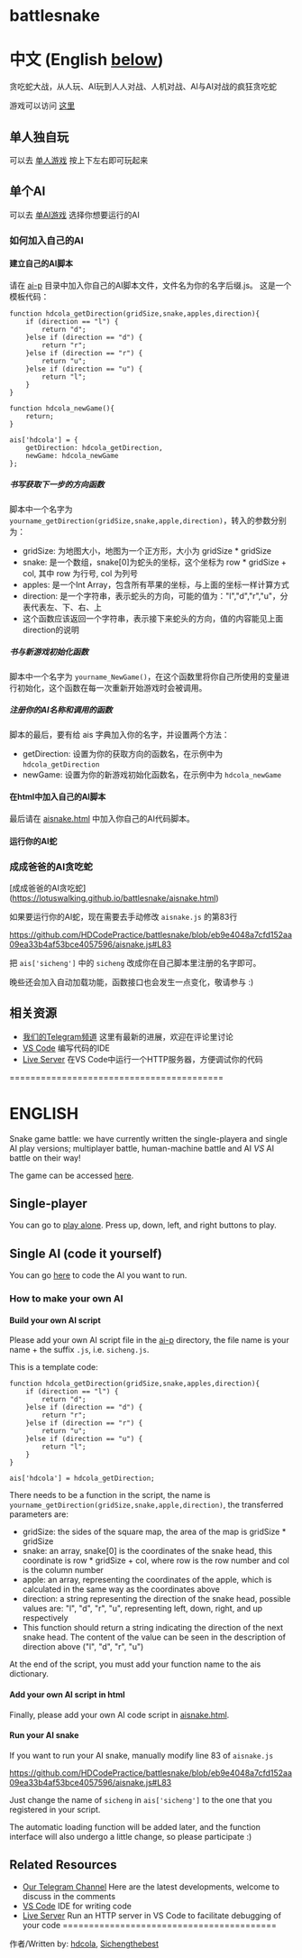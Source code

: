 # battlesnake
# 中文 (English [below](https://github.com/HDCodePractice/battlesnake#ENGLISH))
贪吃蛇大战，从人玩、AI玩到人人对战、人机对战、AI与AI对战的疯狂贪吃蛇

游戏可以访问 [这里](https://hdcodepractice.github.io/battlesnake/)

## 单人独自玩

可以去 [单人游戏](https://hdcodepractice.github.io/battlesnake/snake.html) 按上下左右即可玩起来

## 单个AI

可以去 [单AI游戏](https://hdcodepractice.github.io/battlesnake/aisnake.html) 选择你想要运行的AI

### 如何加入自己的AI

#### 建立自己的AI脚本

请在 [ai-p](https://github.com/HDCodePractice/battlesnake/tree/main/ai-p) 目录中加入你自己的AI脚本文件，文件名为你的名字后缀.js。
这是一个模板代码：

```
function hdcola_getDirection(gridSize,snake,apples,direction){
    if (direction == "l") {
        return "d";
    }else if (direction == "d") {
        return "r";
    }else if (direction == "r") {
        return "u";
    }else if (direction == "u") {
        return "l";
    }
}

function hdcola_newGame(){
    return;
}

ais['hdcola'] = {
    getDirection: hdcola_getDirection,
    newGame: hdcola_newGame
};
```

##### 书写获取下一步的方向函数

脚本中一个名字为 `yourname_getDirection(gridSize,snake,apple,direction)`，转入的参数分别为：

* gridSize: 为地图大小，地图为一个正方形，大小为 gridSize * gridSize
* snake: 是一个数组，snake[0]为蛇头的坐标，这个坐标为 row * gridSize + col, 其中 row 为行号, col 为列号
* apples: 是一个Int Array，包含所有苹果的坐标，与上面的坐标一样计算方式
* direction: 是一个字符串，表示蛇头的方向，可能的值为："l","d","r","u"，分表代表左、下、右、上
* 这个函数应该返回一个字符串，表示接下来蛇头的方向，值的内容能见上面direction的说明

##### 书与新游戏初始化函数

脚本中一个名字为 `yourname_NewGame()`，在这个函数里将你自己所使用的变量进行初始化，这个函数在每一次重新开始游戏时会被调用。

##### 注册你的AI名称和调用的函数

脚本的最后，要有给 ais 字典加入你的名字，并设置两个方法：

* getDirection: 设置为你的获取方向的函数名，在示例中为 `hdcola_getDirection`
* newGame: 设置为你的新游戏初始化函数名，在示例中为 `hdcola_newGame`

#### 在html中加入自己的AI脚本

最后请在 [aisnake.html](https://github.com/HDCodePractice/battlesnake/blob/main/aisnake.html) 中加入你自己的AI代码脚本。

#### 运行你的AI蛇

### 成成爸爸的AI贪吃蛇

[成成爸爸的AI贪吃蛇] (https://lotuswalking.github.io/battlesnake/aisnake.html)

如果要运行你的AI蛇，现在需要去手动修改 `aisnake.js` 的第83行

https://github.com/HDCodePractice/battlesnake/blob/eb9e4048a7cfd152aa09ea33b4af53bce4057596/aisnake.js#L83

把 `ais['sicheng']` 中的 `sicheng` 改成你在自己脚本里注册的名字即可。

晚些还会加入自动加载功能，函数接口也会发生一点变化，敬请参与 :) 

## 相关资源

* [我们的Telegram频道](https://t.me/ChildPrograming) 这里有最新的进展，欢迎在评论里讨论
* [VS Code](https://code.visualstudio.com/)  编写代码的IDE
* [Live Server](https://marketplace.visualstudio.com/items?itemName=ritwickdey.LiveServer) 在VS Code中运行一个HTTP服务器，方便调试你的代码

=========================================

ENGLISH
=========================================
Snake game battle: we have currently written the single-playera and single AI play versions; multiplayer battle, human-machine battle and AI *VS* AI battle on their way!

The game can be accessed [here](https://hdcodepractice.github.io/battlesnake/).

## Single-player

You can go to [play alone](https://hdcodepractice.github.io/battlesnake/snake.html). Press up, down, left, and right buttons to play.

## Single AI (code it yourself)

You can go [here](https://hdcodepractice.github.io/battlesnake/aisnake.html) to code the AI you want to run.

### How to make your own AI

#### Build your own AI script

Please add your own AI script file in the [ai-p](https://github.com/HDCodePractice/battlesnake/tree/main/ai-p) directory, the file name is your name + the suffix `.js`, i.e. `sicheng.js`.

This is a template code:

```
function hdcola_getDirection(gridSize,snake,apples,direction){
    if (direction == "l") {
        return "d";
    }else if (direction == "d") {
        return "r";
    }else if (direction == "r") {
        return "u";
    }else if (direction == "u") {
        return "l";
    }
}

ais['hdcola'] = hdcola_getDirection;
```

There needs to be a function in the script, the name is `yourname_getDirection(gridSize,snake,apple,direction)`, the transferred parameters are:

* gridSize: the sides of the square map, the area of the map is gridSize * gridSize
* snake: an array, snake[0] is the coordinates of the snake head, this coordinate is row * gridSize + col, where row is the row number and col is the column number
* apple: an array, representing the coordinates of the apple, which is calculated in the same way as the coordinates above
* direction: a string representing the direction of the snake head, possible values are: "l", "d", "r", "u", representing left, down, right, and up respectively
* This function should return a string indicating the direction of the next snake head. The content of the value can be seen in the description of direction above ("l", "d", "r", "u")

At the end of the script, you must add your function name to the ais dictionary.

#### Add your own AI script in html

Finally, please add your own AI code script in [aisnake.html](https://github.com/HDCodePractice/battlesnake/blob/main/aisnake.html).

#### Run your AI snake

If you want to run your AI snake, manually modify line 83 of `aisnake.js`

https://github.com/HDCodePractice/battlesnake/blob/eb9e4048a7cfd152aa09ea33b4af53bce4057596/aisnake.js#L83

Just change the name of `sicheng` in `ais['sicheng']` to the one that you registered in your script.

The automatic loading function will be added later, and the function interface will also undergo a little change, so please participate :)

## Related Resources

* [Our Telegram Channel](https://t.me/ChildPrograming) Here are the latest developments, welcome to discuss in the comments
* [VS Code](https://code.visualstudio.com/) IDE for writing code
* [Live Server](https://marketplace.visualstudio.com/items?itemName=ritwickdey.LiveServer) Run an HTTP server in VS Code to facilitate debugging of your code
=========================================

作者/Written by: [hdcola](https://github.com/hdcola), [Sichengthebest](https://github.com/Sichengthebest)